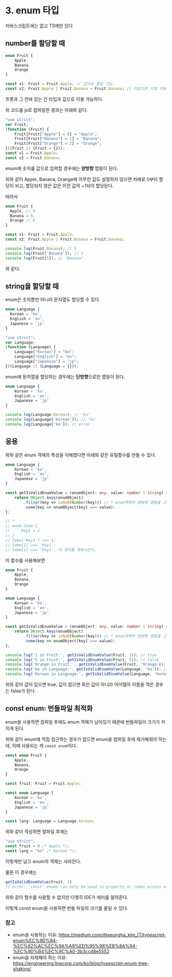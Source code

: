 # 3. enum 타입

자바스크립트에는 없고 TS에만 있다

## number를 할당할 때

```ts
enum Fruit {
    Apple,
    Banana,
    Orange
}

const v1: Fruit = Fruit.Apple; // 값으로 할당 가능
const v2: Fruit.Apple | Fruit.Banana = Fruit.Banana; // 타입으로 지정 가능
```

프룻과 그 안에 있는 건 타입과 값으로 이용 가능하다.

위 코드를 js로 컴파일한 결과는 아래와 같다.

```js
"use strict";
var Fruit;
(function (Fruit) {
    Fruit[Fruit["Apple"] = 0] = "Apple";
    Fruit[Fruit["Banana"] = 1] = "Banana";
    Fruit[Fruit["Orange"] = 2] = "Orange";
})(Fruit || (Fruit = {}));
const v1 = Fruit.Apple;
const v2 = Fruit.Banana;
```

enum에 숫자를 값으로 입력할 경우에는 **양방향** 맵핑이 된다.

위와 같이 Apple, Banana, Orange에 아무런 값도 설정하지 않으면 차례료 0부터 할당이 되고, 할당되지 않은 값은 이전 값의 +1되어 할당된다.

따라서 

```ts
enum Fruit {
  Apple, // 0
  Banana = 5,
  Orange // 6
}

const v1: Fruit = Fruit.Apple;
const v2: Fruit.Apple | Fruit.Banana = Fruit.Banana;

console.log(Fruit.Banana); // 5
console.log(Fruit['Banana']); // 5
console.log(Fruit[5]); // "Banana"
```

와 같다.

## string을 할당할 때

enum은 숫자뿐만 아니라 문자열도 할당할 수 있다.

```ts
enum Language {
  Korean = 'ko',
  English = 'en',
  Japanese = 'jp'
}
```

```js
"use strict";
var Language;
(function (Language) {
    Language["Korean"] = "ko";
    Language["English"] = "en";
    Language["Japanese"] = "jp";
})(Language || (Language = {}));
```

enum에 문자열을 할당하는 경우에는 **단방향**으로만 맵핑이 된다.

```ts
enum Language {
    Korean = 'ko',
    English = 'en',
    Japanese = 'jp'
}

console.log(Language.Korean); // 'ko'
console.log(Language['Korean']); // 'ko'
console.log(Language['ko']); // error
```

## 응용

위와 같은 enum 객체의 특성을 이해했다면 아래와 같은 유틸함수를 만들 수 있다.

```ts
enum Language {
    Korean = 'ko',
    English = 'en',
    Japanese = 'jp'
}

const getIsValidEnumValue = (enumObject: any, value: number | string) => {
    return Object.keys(enumObject)
        .filter(key => isNaN(Number(key))) // * enum객체의 양방향 맵핑을 고려하여 숫자가 key일 경우를 제외 시킴
        .some(key => enumObject[key] === value);
};

// *
// enum Some {
//     Key1 = 1
// }
// Some['Key1'] === 1;
// Some[1] === 'Key1';
// Some[1] === 'Key1'; 이 경우를 제외시킨다.
```

이 함수를 사용해보면

```ts
enum Fruit {
    Apple,
    Banana,
    Orange
}

enum Language {
    Korean = 'ko',
    English = 'en',
    Japanese = 'jp'
}

const getIsValidEnumValue = (enumObject: any, value: number | string) => {
    return Object.keys(enumObject)
        .filter(key => isNaN(Number(key))) // * enum객체의 양방향 맵핑을 고려하여 숫자가 key일 경우를 제외 시킴
        .some(key => enumObject[key] === value);
};

console.log('1 in Fruit:', getIsValidEnumValue(Fruit, 1)); // true
console.log('5 in Fruit:', getIsValidEnumValue(Fruit, 5)); // false
console.log('Orange in Fruit:', getIsValidEnumValue(Fruit, 'Orange')); // false
console.log('ko in Language:', getIsValidEnumValue(Language, 'ko')); // true
console.log('Korean in Language:', getIsValidEnumValue(Language, 'Korean')); // false
```

위와 같이 값이 있으면 true, 값이 없으면 혹은 값이 아니라 아이템의 이름을 적은 경우는 false가 된다.

## const enum: 번들파일 최적화

enum을 사용하면 컴파일 후에도 enum 객체가 남아있기 때문에 번들파일이 크기가 커지게 된다.

위와 같이 enum에 직접 접근하는 경우가 없으면 enum을 컴파일 후에 제거해줘야 하는데, 이때 사용되는 게 `const enum`이다.

```ts
const enum Fruit {
    Apple,
    Banana,
    Orange
}

const fruit: Fruit = Fruit.Apple;

const enum Language {
    Korean = 'ko',
    English = 'en',
    Japanese = 'jp'
}

const lang: Language = Language.Korean;
```

위와 같이 작성하면 컴파일 후에는

```js
"use strict";
const fruit = 0 /* Apple */;
const lang = "ko" /* Korean */;
```

이렇게만 남고 enum의 객체는 사라진다.

물론 이 경우에는 

```ts
getIsValidEnumValue(Fruit, 1)
// error: 'const' enums can only be used in property or index access expressions or the right hand side of an import declaration or export assignment or type query.(2475)

```

위와 같이 함수를 사용할 수 없지만 다행히 IDE가 에러를 알려준다.

이렇게 const enum을 사용하면 번들 파일의 크기를 줄일 수 있다.

### 참고

- enum을 사용하는 이유: https://medium.com/@seungha_kim_IT/typescript-enum%EC%9D%84-%EC%82%AC%EC%9A%A9%ED%95%98%EB%8A%94-%EC%9D%B4%EC%9C%A0-3b3ccd8e5552
- enum을 자제해야 하는 이유: https://engineering.linecorp.com/ko/blog/typescript-enum-tree-shaking/
